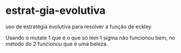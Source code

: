 # estrat-gia-evolutiva
uso de estratégia evolutiva para resolver a função de eckley


Usando o mutate 1 que é o que só tem 1 sigma não funcionou bem, no método do 2 funcionou que é uma beleza.
